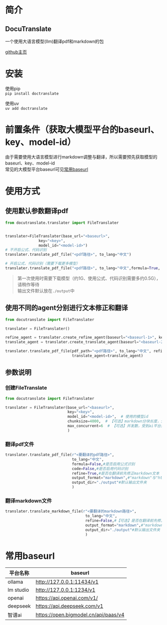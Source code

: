 # 简介 
## DocuTranslate
一个使用大语言模型(llm)翻译pdf和markdown的包
  
[github主页](https://github.com/xunbu/docutranslate)

# 安装
使用pip  
`pip install doctranslate`  

使用uv  
`uv add doctranslate`

# 前置条件（获取大模型平台的baseurl、key、model-id）
由于需要使用大语言模型进行markdown调整与翻译，所以需要预先获取模型的baseurl、key、model-id  
常见的大模型平台baseurl可见[常用baseurl](#常用baseurl)

# 使用方式
## 使用默认参数翻译pdf

```python
from docutranslate.translater import FileTranslater


translater=FileTranslater(base_url="<baseurl>", 
               key="<key>", 
               model_id="<model-id>")
# 不开启公式、代码识别
translater.translate_pdf_file("<pdf路径>", to_lang="中文")

# 开启公式、代码识别（需要下载更多模型）
translater.translate_pdf_file("<pdf路径>", to_lang="中文",formula=True, code=True)
```
> 第一次使用时需要下载模型（约1G、使用公式、代码识别需要多约0.5G），请稍作等待  
> 输出文件默认放在`./output`中

## 使用不同的agent分别进行文本修正和翻译

```python
from docutranslate import FileTranslater

translater = FileTranslater()

refine_agent = translater.create_refine_agent(baseurl="<baseurl-1>", key="<key-1>", model_id="<model-id-1>")
translate_agent = translater.create_translate_agent(baseurl="<baseurl-2>", key="<key-2>", model_id="<model-id-2>")

translater.translate_pdf_file(pdf_path="<pdf路径>", to_lang="中文", refine_agent=refine_agent,
                              translate_agent=translate_agent)
```

## 参数说明
### 创建FileTranslate

```python
from docutranslate import FileTranslater

translater = FileTranslater(base_url="<baseurl>",
                            key="<key>",
                            model_id="<model-id>",  # 使用的模型id
                            chunksize=4000,  # 【可选】markdown分块长度，分块越大效果越好，不建议超过4096
                            max_concurrent=6  # 【可选】并发数，受到ai平台并发量限制
                            )
```
### 翻译pdf文件
```python
translater.translate_pdf_file(r"<要翻译的pdf路径>",
                              to_lang="中文",
                              formula=False,#是否启用公式识别
                              code=False,#是否启用代码识别
                              refine=True,#是否在翻译前先修正markdown文本
                              output_format="markdown",#"markdown"与"html"两种输出格式
                              output_dir="./output"#默认输出文件夹
                              )
```

### 翻译markdown文件
```python
translater.translate_markdown_file(r"<要翻译的markdown路径>",
                                    to_lang="中文",
                                    refine=False,#【可选】是否在翻译前先修正markdown文本
                                    output_format="markdown",#"markdown"与"html"两种输出格式
                                    output_dir="./output"#默认输出文件夹
                                    )
```



# 常用baseurl
| 平台名称     | baseurl                              |
|----------|--------------------------------------|
| ollama   | http://127.0.0.1:11434/v1            |
| lm studio | http://127.0.0.1:1234/v1             |
| openai   | https://api.openai.com/v1/           |
| deepseek | https://api.deepseek.com/v1          |
| 智谱ai     | https://open.bigmodel.cn/api/paas/v4 |